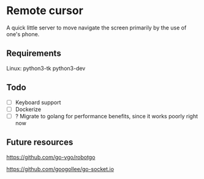 # Remote cursor

A quick little server to move navigate the screen
primarily by the use of one's phone.

## Requirements

Linux:
python3-tk python3-dev

## Todo

- [ ] Keyboard support
- [ ] Dockerize
- [ ] ? Migrate to golang for performance benefits, since it works poorly right now

## Future resources

<https://github.com/go-vgo/robotgo>

<https://github.com/googollee/go-socket.io>
